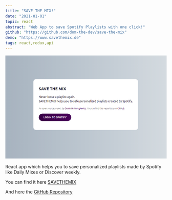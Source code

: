 ```yaml
---
title: "SAVE THE MIX!"
date: "2021-01-01"
topic: react
abstract: "Web App to save Spotify Playlists with one click!"
github: "https://github.com/dom-the-dev/save-the-mix"
demo: "https://www.savethemix.de"
tags: react,redux,api
---
```


![save-the-mix](save-the-mix.png)


React app which helps you to save personalized playlists made by Spotify like Daily Mixes or Discover weekly.

You can find it here [SAVETHEMIX](https://www.savethemix.de)

And here the [GitHub Repository](https://github.com/dom-the-dev/save-the-mix)
